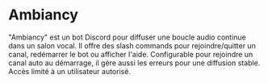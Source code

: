 # Ambiancy
"Ambiancy" est un bot Discord pour diffuser une boucle audio continue dans un salon vocal. Il offre des slash commands pour rejoindre/quitter un canal, redémarrer le bot ou afficher l'aide. Configurable pour rejoindre un canal auto au démarrage, il gère aussi les erreurs pour une diffusion stable. Accès limité à un utilisateur autorisé.
